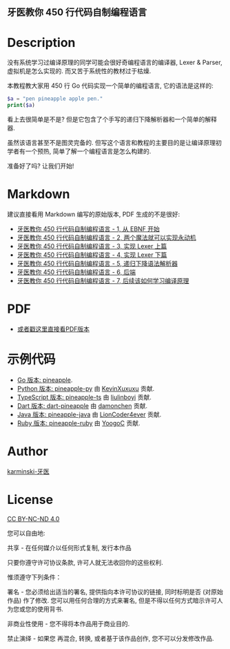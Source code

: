 牙医教你 450 行代码自制编程语言
-----------------------------

# Description

没有系统学习过编译原理的同学可能会很好奇编程语言的编译器, Lexer & Parser, 虚拟机是怎么实现的. 而又苦于系统性的教材过于枯燥.  

本教程教大家用 450 行 Go 代码实现一个简单的编程语言, 它的语法是这样的:  

```php
$a = "pen pineapple apple pen."
print($a)
```

看上去很简单是不是? 但是它包含了个手写的递归下降解析器和一个简单的解释器.   

虽然该语言甚至不是图灵完备的. 但写这个语言和教程的主要目的是让编译原理初学者有一个预热, 简单了解一个编程语言是怎么构建的.  

准备好了吗? 让我们开始!  


# Markdown

建议直接看用 Markdown 编写的原始版本, PDF 生成的不是很好:

- [牙医教你 450 行代码自制编程语言 - 1, 从 EBNF 开始](./DOCUMENTS/part-1-start-from-ebnf/part-1-start-from-ebnf.md)
- [牙医教你 450 行代码自制编程语言 - 2, 两个魔法就可以实现永动机](./DOCUMENTS/part-2-two-magic/part-2-two-magic.md)
- [牙医教你 450 行代码自制编程语言 - 3, 实现 Lexer 上篇](./DOCUMENTS/part-3-create-a-lexer/part-3-create-a-lexer.md)
- [牙医教你 450 行代码自制编程语言 - 4, 实现 Lexer 下篇](./DOCUMENTS/part-4-create-a-lexer/part-4-create-a-lexer.md)
- [牙医教你 450 行代码自制编程语言 - 5, 递归下降语法解析器](./DOCUMENTS/part-5-parser/part-5-parser.md)
- [牙医教你 450 行代码自制编程语言 - 6, 后端](./DOCUMENTS/part-6-backend/part-6-backend.md)
- [牙医教你 450 行代码自制编程语言 - 7, 后续该如何学习编译原理](./DOCUMENTS/part-7-how-to-learn/part-7-how-to-learn.md)


# PDF 

- [或者戳这里直接看PDF版本](./pdf/write-a-programming-language-in-450-lines.pdf)


# 示例代码

- [Go 版本: pineapple](https://github.com/karminski/pineapple).
- [Python 版本: pineapple-py](https://github.com/KevinXuxuxu/pineapple-py) 由 [KevinXuxuxu](https://github.com/KevinXuxuxu) 贡献.
- [TypeScript 版本: pineapple-ts](https://github.com/liulinboyi/pineapple-ts) 由 [liulinboyi](https://github.com/liulinboyi) 贡献.
- [Dart 版本: dart-pineapple](https://github.com/damonchen/dart-pineapple) 由 [damonchen](https://github.com/damonchen) 贡献.
- [Java 版本: pineapple-java](https://github.com/LionCoder4ever/pineapple-java) 由 [LionCoder4ever](https://github.com/LionCoder4ever) 贡献.
- [Ruby 版本: pineapple-ruby](https://github.com/YoogoC/pineapple-ruby) 由 [YoogoC](https://github.com/YoogoC) 贡献.


# Author

[karminski-牙医](https://github.com/karminski)  


# License 

[CC BY-NC-ND 4.0](https://creativecommons.org/licenses/by-nc-nd/4.0/)

您可以自由地:  

共享 - 在任何媒介以任何形式复制, 发行本作品  

只要你遵守许可协议条款, 许可人就无法收回你的这些权利.  

惟须遵守下列条件： 

署名 - 您必须给出适当的署名, 提供指向本许可协议的链接, 同时标明是否 (对原始作品) 作了修改. 您可以用任何合理的方式来署名, 但是不得以任何方式暗示许可人为您或您的使用背书.  

非商业性使用 - 您不得将本作品用于商业目的.  

禁止演绎 - 如果您 再混合, 转换, 或者基于该作品创作, 您不可以分发修改作品.  


